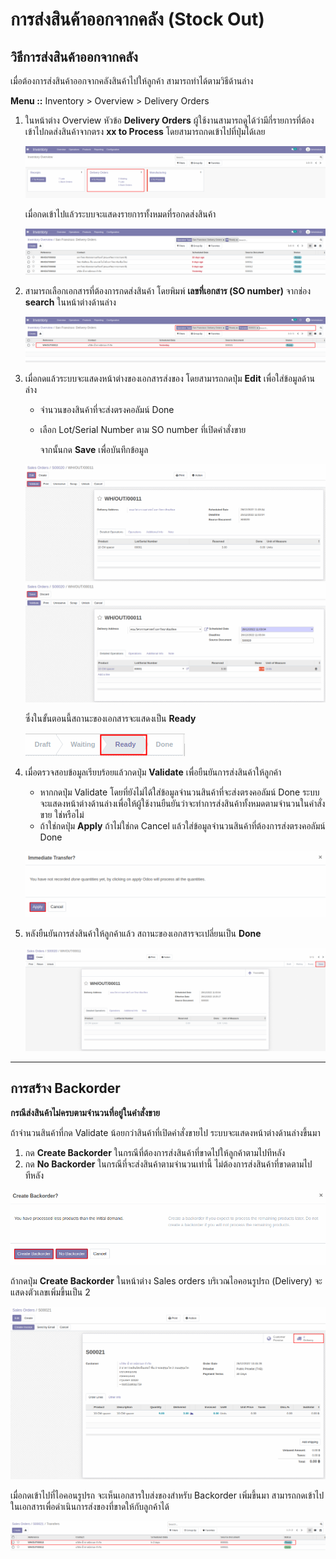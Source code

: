 # การส่งสินค้าออกจากคลัง (Stock Out)

## วิธีการส่งสินค้าออกจากคลัง 
เมื่อต้องการส่งสินค้าออกจากคลังสินค้าไปให้ลูกค้า สามารถทำได้ตามวิธีด้านล่าง

**Menu ::** Inventory > Overview > Delivery Orders


1. ในหน้าต่าง Overview หัวข้อ **Delivery Orders** ผู้ใช้งานสามารถดูได้ว่ามีกี่รายการที่ต้องเข้าไปกดส่งสินค้าจากตรง **xx to Process** โดยสามารถกดเข้าไปที่ปุ่มได้เลย 

    ![](img/OUT11.png)

    เมื่อกดเข้าไปแล้วระบบจะแสดงรายการทั้งหมดที่รอกดส่งสินค้า 

    ![](img/OUT12.png)

2. สามารถเลือกเอกสารที่ต้องการกดส่งสินค้า โดยพิมพ์ **เลขที่เอกสาร (SO number)** จากช่อง **search** ในหน้าต่างด้านล่าง
    
    ![](img/OUT13.png)

3. เมื่อกดแล้วระบบจะแสดงหน้าต่างของเอกสารส่งของ โดยสามารถกดปุ่ม **Edit** เพื่อใส่ข้อมูลด้านล่าง

    - จำนวนของสินค้าที่จะส่งตรงคอลัมน์ Done 
    - เลือก Lot/Serial Number ตาม SO number ที่เปิดคำสั่งขาย
    
        จากนั้นกด **Save** เพื่อบันทึกข้อมูล 

    ![](img/OUT03.png) 
    ![](img/OUT06.png) 

     ซึ่งในขั้นตอนนี้สถานะของเอกสารจะแสดงเป็น **Ready**  

    ![](img/OUT05.png)

4. เมื่อตรวจสอบข้อมูลเรียบร้อยแล้วกดปุ่ม **Validate** เพื่อยืนยันการส่งสินค้าให้ลูกค้า 

    - หากกดปุ่ม Validate โดยที่ยังไม่ได้ใส่ข้อมูลจำนวนสินค้าที่จะส่งตรงคอลัมน์ Done ระบบจะแสดงหน้าต่างด้านล่างเพื่อให้ผู้ใช้งานยืนยันว่าจะทำการส่งสินค้าทั้งหมดตามจำนวนในคำสั่งขาย ใช่หรือไม่
    - ถ้าใช่กดปุ่ม **Apply** ถ้าไม่ใช่กด Cancel แล้วใส่ข้อมูลจำนวนสินค้าที่ต้องการส่งตรงคอลัมน์ Done


     ![](img/OUT04.png)



5. หลังยืนยันการส่งสินค้าให้ลูกค้าแล้ว สถานะของเอกสารจะเปลี่ยนเป็น **Done**

    ![](img/OUT07.png)


---
## การสร้าง Backorder
 **กรณีส่งสินค้าไม่ครบตามจำนวนที่อยู่ในคำสั่งขาย**  

ถ้าจำนวนสินค้าที่กด Validate น้อยกว่าสินค้าที่เปิดคำสั่งขายไป ระบบจะแสดงหน้าต่างด้านล่างขึ้นมา

1. กด **Create Backorder** ในกรณีที่ต้องการส่งสินค้าที่ขาดไปให้ลูกค้าตามไปทีหลัง 
2. กด **No Backorder** ในกรณีที่จะส่งสินค้าตามจำนวนเท่านี้ ไม่ต้องการส่งสินค้าที่ขาดตามไปทีหลัง

![](img/OUT08.png)

ถ้ากดปุ่ม **Create Backorder** ในหน้าต่าง Sales orders บริเวณไอคอนรูปรถ (Delivery) จะแสดงตัวเลขเพิ่มขึ้นเป็น 2

![](img/OUT09.png)

เมื่อกดเข้าไปที่ไอคอนรูปรถ จะเห็นเอกสารใบส่งของสำหรับ Backorder เพิ่มขึ้นมา สามารถกดเข้าไปในเอกสารเพื่อดำเนินการส่งของที่ขาดให้กับลูกค้าได้

![](img/OUT10.png)